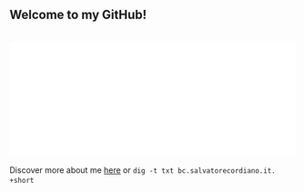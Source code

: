 ## Welcome to my GitHub!

<br/>

<div align="center">
    <a href="https://www.salvatorecordiano.it/">
        <img height="200" src="https://raw.githubusercontent.com/salvatorecordiano/salvatorecordiano/test/welcome.svg?sanitized=true&v=20201115" alt="Welcome to my GitHub!" />
    </a>
</div>

Discover more about me [here](https://www.salvatorecordiano.it) or `dig -t txt bc.salvatorecordiano.it. +short`
